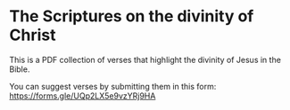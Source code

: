 # The Scriptures on the divinity of Christ
This is a PDF collection of verses that highlight the divinity of Jesus in the Bible.

You can suggest verses by submitting them in this form:
https://forms.gle/UQp2LX5e9vzYRj9HA